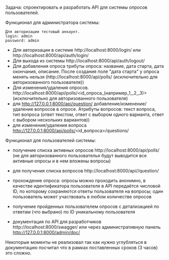 Задача: спроектировать и разработать API для системы опросов пользователей.

Функционал для администратора системы:

    Для авторизации тестовый аккаунт.
    login: admin
    password: admin

- Для авторизации в системе http://localhost:8000/login/ или http://localhost:8000/api/auth/login/
- Для выхода из системы http://localhost:8000/api/auth/logout/
- Для добавления опроса трибуты опроса: название, дата старта, дата окончания, описание. После создания поле "дата
  старта" у опроса менять нельзя (http://localhost:8000/api/polls/ (исключительно для авторизованного пользователя))
- Для изменения/удаления опросов. http://localhost:8000/api/polls/<id_опроса_(например_1,_2,_3)> (исключительно для
  авторизованного пользователя)
- для http://127.0.0.1:8000/api/question/ добавление/изменение/удаление вопросов в опросе. Атрибуты вопросов: текст
  вопроса, тип вопроса (ответ текстом, ответ с выбором одного варианта, ответ с выбором нескольких вариантов))
- для изменения/удаления вопроса http://127.0.0.1:8000/api/polls/<id_вопроса>/questions/

Функционал для пользователей системы:

- получение списка активных опросов http://localhost:8000/api/polls/ (не для авторизованного пользователья будут
  выводится все активные опросы и в нем вложены вопросы)
- для получения списка вопросов http://localhost:8000/api//question/
- прохождение опроса: опросы можно проходить анонимно, в качестве идентификатора пользователя в API передаётся числовой
  ID, по которому сохраняются ответы пользователя на вопросы; один пользователь может участвовать в любом количестве
  опросов
- получение пройденных пользователем опросов с детализацией по ответам (что выбрано) по ID уникальному пользователя

- документация по API для разработчиков http://localhost:8000/swagger/ или через административную
  панель http://127.0.0.1:8000/admin/doc/

Некоторые моменты не реализовал так как нужно углубляться в документацию посчитал что в рамках поставленных сроков (3
часов) это сложно.